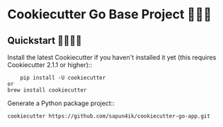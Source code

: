 Cookiecutter Go Base Project 👋✨💫
======================

Quickstart 🙌👨‍💻🚀
----------

Install the latest Cookiecutter if you haven't installed it yet (this requires
Cookiecutter 2.1.1 or higher)::

     	pip install -U cookiecutter
	or
	brew install cookiecutter

Generate a Python package project::

    cookiecutter https://github.com/sapun4ik/cookiecutter-go-app.git
